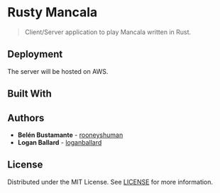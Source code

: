 # Rusty Mancala

> Client/Server application to play Mancala written in Rust.

## Deployment

The server will be hosted on AWS.

## Built With


## Authors

* **Belén Bustamante** - [rooneyshuman](https://github.com/rooneyshuman)
* **Logan Ballard** - [loganballard](https://github.com/loganballard)

## License

Distributed under the MIT License. See [LICENSE](/LICENSE) for more information.
